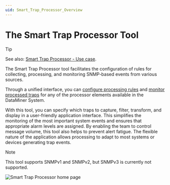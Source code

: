 ```yaml
---
uid: Smart_Trap_Processor_Overview
---
```


# The Smart Trap Processor Tool

> [!TIP]
> See also: [Smart Trap Processor - Use case](https://community.dataminer.services/use-case/smart-trap-processor/).

The Smart Trap Processor tool facilitates the configuration of rules for collecting, processing, and monitoring SNMP-based events from various sources.

Through a unified interface, you can [configure processing rules](xref:Processor_configuration) and [monitor processed traps](xref:Monitoring_Processed_Traps) for any of the processor elements available in the DataMiner System.

With this tool, you can specify which traps to capture, filter, transform, and display in a user-friendly application interface. This simplifies the monitoring of the most important system events and ensures that appropriate alarm levels are assigned. By enabling the team to control message volume, this tool also helps to prevent alert fatigue. The flexible nature of the application allows processing to adapt to most systems or devices generating trap events.

> [!NOTE]
> This tool supports SNMPv1 and SNMPv2, but SNMPv3 is currently not supported.

![Smart Trap Processor home page](~/dataminer/images/TrapProcessor_Overview.png)
